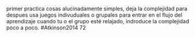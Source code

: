primer practica cosas alucinadamente simples, deja la complejidad para despues
usa juegos indivuduales o grupales para entrar en el flujo del aprendizaje
cuando tu o el grupo esté relajado, indroduce la complejidad poco a poco.
#Atkinson2014 72
